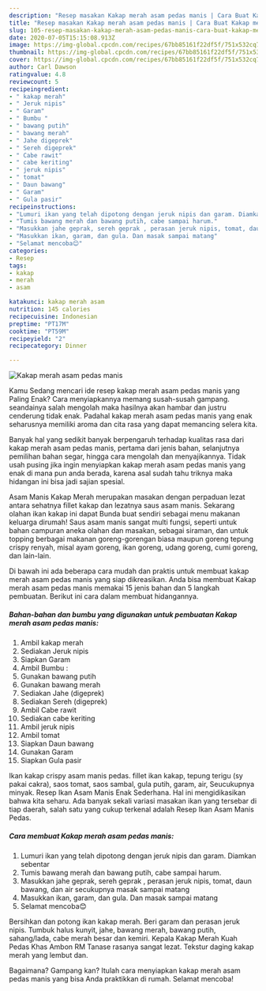 ```yaml
---
description: "Resep masakan Kakap merah asam pedas manis | Cara Buat Kakap merah asam pedas manis Yang Enak dan Simpel"
title: "Resep masakan Kakap merah asam pedas manis | Cara Buat Kakap merah asam pedas manis Yang Enak dan Simpel"
slug: 105-resep-masakan-kakap-merah-asam-pedas-manis-cara-buat-kakap-merah-asam-pedas-manis-yang-enak-dan-simpel
date: 2020-07-05T15:15:08.913Z
image: https://img-global.cpcdn.com/recipes/67bb85161f22df5f/751x532cq70/kakap-merah-asam-pedas-manis-foto-resep-utama.jpg
thumbnail: https://img-global.cpcdn.com/recipes/67bb85161f22df5f/751x532cq70/kakap-merah-asam-pedas-manis-foto-resep-utama.jpg
cover: https://img-global.cpcdn.com/recipes/67bb85161f22df5f/751x532cq70/kakap-merah-asam-pedas-manis-foto-resep-utama.jpg
author: Carl Dawson
ratingvalue: 4.8
reviewcount: 5
recipeingredient:
- " kakap merah"
- " Jeruk nipis"
- " Garam"
- " Bumbu "
- " bawang putih"
- " bawang merah"
- " Jahe digeprek"
- " Sereh digeprek"
- " Cabe rawit"
- " cabe keriting"
- " jeruk nipis"
- " tomat"
- " Daun bawang"
- " Garam"
- " Gula pasir"
recipeinstructions:
- "Lumuri ikan yang telah dipotong dengan jeruk nipis dan garam. Diamkan sebentar"
- "Tumis bawang merah dan bawang putih, cabe sampai harum."
- "Masukkan jahe geprak, sereh geprak , perasan jeruk nipis, tomat, daun bawang, dan air secukupnya masak sampai matang"
- "Masukkan ikan, garam, dan gula. Dan masak sampai matang"
- "Selamat mencoba😊"
categories:
- Resep
tags:
- kakap
- merah
- asam

katakunci: kakap merah asam 
nutrition: 145 calories
recipecuisine: Indonesian
preptime: "PT17M"
cooktime: "PT59M"
recipeyield: "2"
recipecategory: Dinner

---
```



![Kakap merah asam pedas manis](https://img-global.cpcdn.com/recipes/67bb85161f22df5f/751x532cq70/kakap-merah-asam-pedas-manis-foto-resep-utama.jpg)

Kamu Sedang mencari ide resep kakap merah asam pedas manis yang Paling Enak? Cara menyiapkannya memang susah-susah gampang. seandainya salah mengolah maka hasilnya akan hambar dan justru cenderung tidak enak. Padahal kakap merah asam pedas manis yang enak seharusnya memiliki aroma dan cita rasa yang dapat memancing selera kita.

Banyak hal yang sedikit banyak berpengaruh terhadap kualitas rasa dari kakap merah asam pedas manis, pertama dari jenis bahan, selanjutnya pemilihan bahan segar, hingga cara mengolah dan menyajikannya. Tidak usah pusing jika ingin menyiapkan kakap merah asam pedas manis yang enak di mana pun anda berada, karena asal sudah tahu triknya maka hidangan ini bisa jadi sajian spesial.

Asam Manis Kakap Merah merupakan masakan dengan perpaduan lezat antara sehatnya fillet kakap dan lezatnya saus asam manis. Sekarang olahan ikan kakap ini dapat Bunda buat sendiri sebagai menu makanan keluarga dirumah! Saus asam manis sangat multi fungsi, seperti untuk bahan campuran aneka olahan dan masakan, sebagai siraman, dan untuk topping berbagai makanan goreng-gorengan biasa maupun goreng tepung crispy renyah, misal ayam goreng, ikan goreng, udang goreng, cumi goreng, dan lain-lain.


Di bawah ini ada beberapa cara mudah dan praktis untuk membuat kakap merah asam pedas manis yang siap dikreasikan. Anda bisa membuat Kakap merah asam pedas manis memakai 15 jenis bahan dan 5 langkah pembuatan. Berikut ini cara dalam membuat hidangannya.

<!--inarticleads1-->

##### Bahan-bahan dan bumbu yang digunakan untuk pembuatan Kakap merah asam pedas manis:

1. Ambil  kakap merah
1. Sediakan  Jeruk nipis
1. Siapkan  Garam
1. Ambil  Bumbu :
1. Gunakan  bawang putih
1. Gunakan  bawang merah
1. Sediakan  Jahe (digeprek)
1. Sediakan  Sereh (digeprek)
1. Ambil  Cabe rawit
1. Sediakan  cabe keriting
1. Ambil  jeruk nipis
1. Ambil  tomat
1. Siapkan  Daun bawang
1. Gunakan  Garam
1. Siapkan  Gula pasir


Ikan kakap crispy asam manis pedas. fillet ikan kakap, tepung terigu (sy pakai cakra), saos tomat, saos sambal, gula putih, garam, air, Seucukupnya minyak. Resep Ikan Asam Manis Enak Sederhana. Hal ini mengidikasikan bahwa kita seharu. Ada banyak sekali variasi masakan ikan yang tersebar di tiap daerah, salah satu yang cukup terkenal adalah Resep Ikan Asam Manis Pedas. 

<!--inarticleads2-->

##### Cara membuat Kakap merah asam pedas manis:

1. Lumuri ikan yang telah dipotong dengan jeruk nipis dan garam. Diamkan sebentar
1. Tumis bawang merah dan bawang putih, cabe sampai harum.
1. Masukkan jahe geprak, sereh geprak , perasan jeruk nipis, tomat, daun bawang, dan air secukupnya masak sampai matang
1. Masukkan ikan, garam, dan gula. Dan masak sampai matang
1. Selamat mencoba😊


Bersihkan dan potong ikan kakap merah. Beri garam dan perasan jeruk nipis. Tumbuk halus kunyit, jahe, bawang merah, bawang putih, sahang/lada, cabe merah besar dan kemiri. Kepala Kakap Merah Kuah Pedas Khas Ambon RM Tanase rasanya sangat lezat. Tekstur daging kakap merah yang lembut dan. 

Bagaimana? Gampang kan? Itulah cara menyiapkan kakap merah asam pedas manis yang bisa Anda praktikkan di rumah. Selamat mencoba!
